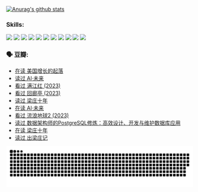 
[![Anurag's github stats](https://github-readme-stats.vercel.app/api?username=w940853815)](https://github.com/anuraghazra/github-readme-stats)

### Skills:

<code><img height="32" src="https://cdn.jsdelivr.net/npm/simple-icons@v5/icons/python.svg"></code>
<code><img height="32" src="https://cdn.jsdelivr.net/npm/simple-icons@v5/icons/javascript.svg"></code>
<code><img height="32" src="https://cdn.jsdelivr.net/npm/simple-icons@v5/icons/django.svg"></code>
<code><img height="32" src="https://cdn.jsdelivr.net/npm/simple-icons@v5/icons/flask.svg"></code>
<code><img height="32" src="https://cdn.jsdelivr.net/npm/simple-icons@v5/icons/vuetify.svg"></code>
<code><img height="32" src="https://cdn.jsdelivr.net/npm/simple-icons@v5/icons/git.svg"></code>
<code><img height="32" src="https://cdn.jsdelivr.net/npm/simple-icons@v5/icons/docker.svg"></code>
<code><img height="32" src="https://cdn.jsdelivr.net/npm/simple-icons@v5/icons/postgresql.svg"></code>
<code><img height="32" src="https://cdn.jsdelivr.net/npm/simple-icons@v5/icons/elasticsearch.svg"></code>
<code><img height="32" src="https://cdn.jsdelivr.net/npm/simple-icons@v5/icons/macos.svg"></code>
<code><img height="32" src="https://cdn.jsdelivr.net/npm/simple-icons@v5/icons/linux.svg"></code>

### 🗣 豆瓣:

<!-- DOUBAN-ACTIVITIES:START -->
- [在读 美国增长的起落](https://www.douban.com/people/136069238/status/4220055912/?_i=83094579)
- [读过 AI·未来](https://www.douban.com/people/136069238/status/4220054171/?_i=83094579)
- [看过 满江红‎ (2023)](https://www.douban.com/people/136069238/status/4219146433/?_i=83094579)
- [看过 回廊亭‎ (2023)](https://www.douban.com/people/136069238/status/4215992758/?_i=83094579)
- [读过 梁庄十年](https://www.douban.com/people/136069238/status/4206664969/?_i=83094579)
- [在读 AI·未来](https://www.douban.com/people/136069238/status/4206653520/?_i=83094579)
- [看过 流浪地球2‎ (2023)](https://www.douban.com/people/136069238/status/4199558549/?_i=83094579)
- [读过 数据架构师的PostgreSQL修炼：高效设计、开发与维护数据库应用](https://www.douban.com/people/136069238/status/4199451104/?_i=83094579)
- [在读 梁庄十年](https://www.douban.com/people/136069238/status/4198822794/?_i=83094579)
- [读过 出梁庄记](https://www.douban.com/people/136069238/status/4198821001/?_i=83094579)
<!-- DOUBAN-ACTIVITIES:END -->


![Snake animation](https://raw.githubusercontent.com/w940853815/w940853815/output/github-contribution-grid-snake.svg)

<!--
**w940853815/w940853815** is a ✨ _special_ ✨ repository because its `README.md` (this file) appears on your GitHub profile.

Here are some ideas to get you started:

- 🔭 I’m currently working on ...
- 🌱 I’m currently learning ...
- 👯 I’m looking to collaborate on ...
- 🤔 I’m looking for help with ...
- 💬 Ask me about ...
- 📫 How to reach me: ...
- 😄 Pronouns: ...
- ⚡ Fun fact: ...
-->
